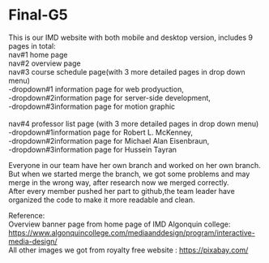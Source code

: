 # Final-G5
This is our IMD website with both mobile and desktop version, includes 9 pages in total:</br>
nav#1 home page </br>
nav#2 overview page </br>
nav#3 course schedule page(with 3 more detailed pages in drop down menu) </br>
          -dropdown#1 information page for web prodyuction, </br>
          -dropdown#2information page for server-side development, </br>
          -dropdown#3information page for motion graphic </br>  
nav#4 professor list page (with 3 more detailed pages in drop down menu) </br>
          -dropdown#1information page for Robert L. McKenney,  </br>
          -dropdown#2information page for Michael Alan Eisenbraun, </br>
          -dropdown#3information page for Hussein Tayran</br>        

Everyone in our team have her own branch and worked on her own branch. But when we started merge the branch, we got some problems and may merge in the wrong way, after research now we merged correctly. </br>
After every member pushed her part to github,the team leader have organized the code to make it more readable and clean.

Reference:</br>
Overview banner page from home page of IMD Algonquin college: https://www.algonquincollege.com/mediaanddesign/program/interactive-media-design/ </br>
All other images we got from royalty free website : https://pixabay.com/
